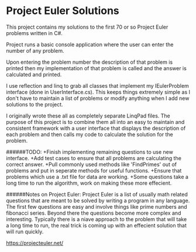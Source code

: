 # Project Euler Solutions

This project contains my solutions to the first 70 or so Project Euler problems written in C#.

Project runs a basic console application where the user can enter the number of any problem.

Upon entering the problem number the description of that problem is printed then my implementation of that problem is called and the answer is calculated and printed.

I use reflection and linq to grab all classes that implement my IEulerProblem interface (done in UserInterface.cs). This keeps things extremely simple as I don't have to maintain a list of problems or modify anything when I add new solutions to the project.

I originally wrote these all as completely separate LinqPad files. The purpose of this project is to combine them all into an 
easy to maintain and consistent framework with a user interface that displays the description of each problem and then calls 
my code to calculate the solution for the problem.

######TODO:
+Finish implementing remaining questions to use new interface.
+Add test cases to ensure that all problems are calculating the correct answer.
+Pull commonly used methods like 'FindPrimes' out of problems and put in seperate methods for useful functions.
+Ensure that problems which use a .txt file for data are working.
+Some questions take a long time to run the algorithm, work on making these more effecient.

######Notes on Project Euler:
Project Euler is a list of usually math related questions that are meant to be solved by writing a program in any language. 
The first few questions are easy and involve things like prime numbers and fibonacci series. Beyond there the questions become more complex and interesting. Typically there is a niave approach to the problem that will take a long time to run, 
the real trick is coming up with an effecient solution that will run quickly.

https://projecteuler.net/

